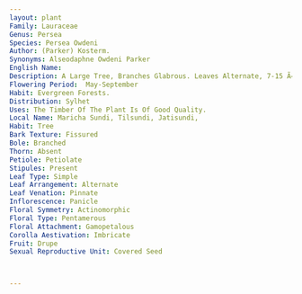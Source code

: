 ```yaml
---
layout: plant
Family: Lauraceae
Genus: Persea
Species: Persea Owdeni
Author: (Parker) Kosterm.
Synonyms: Alseodaphne Owdeni Parker
English Name: 
Description: A Large Tree, Branches Glabrous. Leaves Alternate, 7-15 Ã— 2.5-4.0 Cm, Lanceolate, Acute Or Bluntly Acuminate, Entire, Thinly Coriaceous, Glabrous, Paler Glaucous Beneath, Lateral Nerves 4-7 On Either Half, Arcuate, Somewhat Prominent, Base Alternate, Petioles 0.5-1.0 Cm Long. Inflorescence Panicles, Lax, From Beneath Of The Crowded Leaves. Perianth Segments C 2 Cm Long, Minutely Puberulous, Ovate, Caducous. Filaments Puberulous, Of 3rd Series With 2 Glands Close To The Base, Staminodes (4th Series) Cordate. Fruit A Drupe, 0.2-1.0 Cm Long, Bluish-black When Ripe, Ellipsoid, Green, Fruiting Pedicels Thickened, C 1 Cm Long.
Flowering Period:  May-September
Habit: Evergreen Forests.
Distribution: Sylhet
Uses: The Timber Of The Plant Is Of Good Quality.
Local Name: Maricha Sundi, Tilsundi, Jatisundi, 
Habit: Tree
Bark Texture: Fissured
Bole: Branched
Thorn: Absent
Petiole: Petiolate
Stipules: Present
Leaf Type: Simple
Leaf Arrangement: Alternate
Leaf Venation: Pinnate
Inflorescence: Panicle
Floral Symmetry: Actinomorphic
Floral Type: Pentamerous
Floral Attachment: Gamopetalous
Corolla Aestivation: Imbricate
Fruit: Drupe
Sexual Reproductive Unit: Covered Seed



---
```


